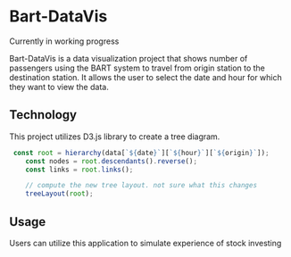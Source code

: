 # Bart-DataVis

Currently in working progress

Bart-DataVis is a data visualization project that shows number of passengers using the BART system to travel from origin station
to the destination station. It allows the user to select the date and hour for which they want to view the data. 

## Technology

This project utilizes D3.js library to create a tree diagram. 


```javascript
 const root = hierarchy(data[`${date}`][`${hour}`][`${origin}`]);
    const nodes = root.descendants().reverse();
    const links = root.links();

    // compute the new tree layout. not sure what this changes
    treeLayout(root);
```



## Usage
Users can utilize this application to simulate experience of stock investing



